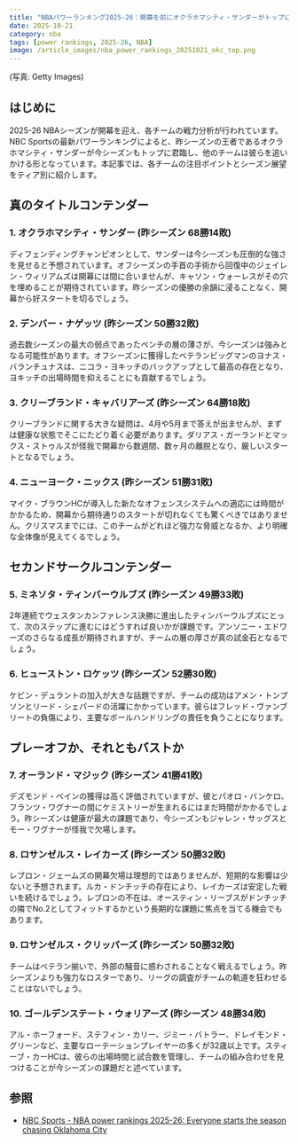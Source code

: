 ```yaml
---
title: "NBAパワーランキング2025-26：開幕を前にオクラホマシティ・サンダーがトップに"
date: 2025-10-21
category: nba
tags: [power rankings, 2025-26, NBA]
image: /article_images/nba_power_rankings_20251021_okc_top.png
---
```

(写真: Getty Images)

## はじめに

2025-26 NBAシーズンが開幕を迎え、各チームの戦力分析が行われています。NBC Sportsの最新パワーランキングによると、昨シーズンの王者であるオクラホマシティ・サンダーが今シーズンもトップに君臨し、他のチームは彼らを追いかける形となっています。本記事では、各チームの注目ポイントとシーズン展望をティア別に紹介します。

## 真のタイトルコンテンダー

### 1. オクラホマシティ・サンダー (昨シーズン 68勝14敗)

ディフェンディングチャンピオンとして、サンダーは今シーズンも圧倒的な強さを見せると予想されています。オフシーズンの手首の手術から回復中のジェイレン・ウィリアムズは開幕には間に合いませんが、キャソン・ウォーレスがその穴を埋めることが期待されています。昨シーズンの優勝の余韻に浸ることなく、開幕から好スタートを切るでしょう。

### 2. デンバー・ナゲッツ (昨シーズン 50勝32敗)

過去数シーズンの最大の弱点であったベンチの層の薄さが、今シーズンは強みとなる可能性があります。オフシーズンに獲得したベテランビッグマンのヨナス・バランチュナスは、ニコラ・ヨキッチのバックアップとして最高の存在となり、ヨキッチの出場時間を抑えることにも貢献するでしょう。

### 3. クリーブランド・キャバリアーズ (昨シーズン 64勝18敗)

クリーブランドに関する大きな疑問は、4月や5月まで答えが出ませんが、まずは健康な状態でそこにたどり着く必要があります。ダリアス・ガーランドとマックス・ストゥルスが怪我で開幕から数週間、数ヶ月の離脱となり、厳しいスタートとなるでしょう。

### 4. ニューヨーク・ニックス (昨シーズン 51勝31敗)

マイク・ブラウンHCが導入した新たなオフェンスシステムへの適応には時間がかかるため、開幕から期待通りのスタートが切れなくても驚くべきではありません。クリスマスまでには、このチームがどれほど強力な脅威となるか、より明確な全体像が見えてくるでしょう。

## セカンドサークルコンテンダー

### 5. ミネソタ・ティンバーウルブズ (昨シーズン 49勝33敗)

2年連続でウェスタンカンファレンス決勝に進出したティンバーウルブズにとって、次のステップに進むにはどうすれば良いかが課題です。アンソニー・エドワーズのさらなる成長が期待されますが、チームの層の厚さが真の試金石となるでしょう。

### 6. ヒューストン・ロケッツ (昨シーズン 52勝30敗)

ケビン・デュラントの加入が大きな話題ですが、チームの成功はアメン・トンプソンとリード・シェパードの活躍にかかっています。彼らはフレッド・ヴァンブリートの負傷により、主要なボールハンドリングの責任を負うことになります。

## プレーオフか、それともバストか

### 7. オーランド・マジック (昨シーズン 41勝41敗)

デズモンド・ベインの獲得は高く評価されていますが、彼とパオロ・バンケロ、フランツ・ワグナーの間にケミストリーが生まれるにはまだ時間がかかるでしょう。昨シーズンは健康が最大の課題であり、今シーズンもジャレン・サッグスとモー・ワグナーが怪我で欠場します。

### 8. ロサンゼルス・レイカーズ (昨シーズン 50勝32敗)

レブロン・ジェームズの開幕欠場は理想的ではありませんが、短期的な影響は少ないと予想されます。ルカ・ドンチッチの存在により、レイカーズは安定した戦いを続けるでしょう。レブロンの不在は、オースティン・リーブスがドンチッチの隣でNo.2としてフィットするかという長期的な課題に焦点を当てる機会でもあります。

### 9. ロサンゼルス・クリッパーズ (昨シーズン 50勝32敗)

チームはベテラン揃いで、外部の騒音に惑わされることなく戦えるでしょう。昨シーズンよりも強力なロスターであり、リーグの調査がチームの軌道を狂わせることはないでしょう。

### 10. ゴールデンステート・ウォリアーズ (昨シーズン 48勝34敗)

アル・ホーフォード、ステフィン・カリー、ジミー・バトラー、ドレイモンド・グリーンなど、主要なローテーションプレイヤーの多くが32歳以上です。スティーブ・カーHCは、彼らの出場時間と試合数を管理し、チームの組み合わせを見つけることが今シーズンの課題だと述べています。

## 参照

* [NBC Sports - NBA power rankings 2025-26: Everyone starts the season chasing Oklahoma City](https://www.nbcsports.com/nba/news/nba-power-rankings-2025-26-everyone-else-starts-the-season-chasing-oklahoma-city)
